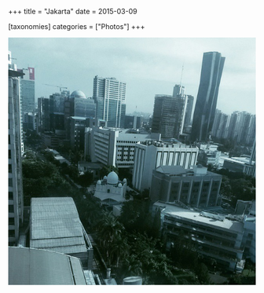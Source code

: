 +++
title = "Jakarta"
date = 2015-03-09

[taxonomies]
categories = ["Photos"]
+++

![Jakarta](jakarta.jpeg)
